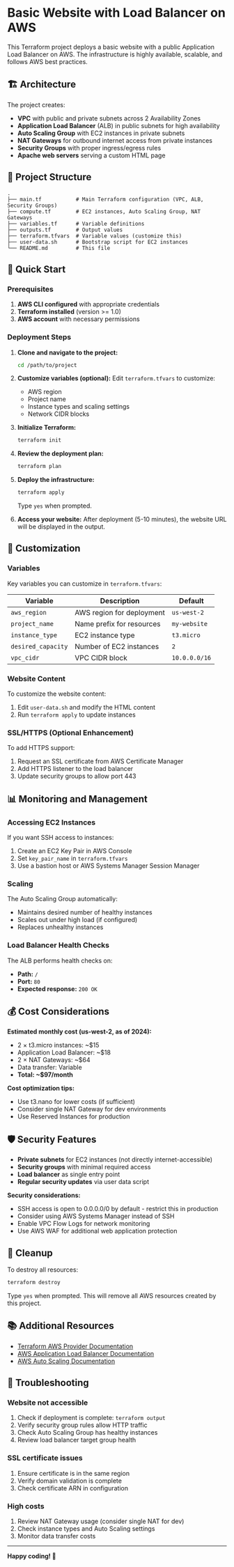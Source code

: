 # Basic Website with Load Balancer on AWS

This Terraform project deploys a basic website with a public Application Load Balancer on AWS. The infrastructure is highly available, scalable, and follows AWS best practices.

## 🏗️ Architecture

The project creates:

- **VPC** with public and private subnets across 2 Availability Zones
- **Application Load Balancer** (ALB) in public subnets for high availability
- **Auto Scaling Group** with EC2 instances in private subnets
- **NAT Gateways** for outbound internet access from private instances
- **Security Groups** with proper ingress/egress rules
- **Apache web servers** serving a custom HTML page

## 📁 Project Structure

```
.
├── main.tf           # Main Terraform configuration (VPC, ALB, Security Groups)
├── compute.tf        # EC2 instances, Auto Scaling Group, NAT Gateways
├── variables.tf      # Variable definitions
├── outputs.tf        # Output values
├── terraform.tfvars  # Variable values (customize this)
├── user-data.sh      # Bootstrap script for EC2 instances
└── README.md         # This file
```

## 🚀 Quick Start

### Prerequisites

1. **AWS CLI configured** with appropriate credentials
2. **Terraform installed** (version >= 1.0)
3. **AWS account** with necessary permissions

### Deployment Steps

1. **Clone and navigate to the project:**
   ```bash
   cd /path/to/project
   ```

2. **Customize variables (optional):**
   Edit `terraform.tfvars` to customize:
   - AWS region
   - Project name
   - Instance types and scaling settings
   - Network CIDR blocks

3. **Initialize Terraform:**
   ```bash
   terraform init
   ```

4. **Review the deployment plan:**
   ```bash
   terraform plan
   ```

5. **Deploy the infrastructure:**
   ```bash
   terraform apply
   ```
   Type `yes` when prompted.

6. **Access your website:**
   After deployment (5-10 minutes), the website URL will be displayed in the output.

## 🔧 Customization

### Variables

Key variables you can customize in `terraform.tfvars`:

| Variable | Description | Default |
|----------|-------------|---------|
| `aws_region` | AWS region for deployment | `us-west-2` |
| `project_name` | Name prefix for resources | `my-website` |
| `instance_type` | EC2 instance type | `t3.micro` |
| `desired_capacity` | Number of EC2 instances | `2` |
| `vpc_cidr` | VPC CIDR block | `10.0.0.0/16` |

### Website Content

To customize the website content:
1. Edit `user-data.sh` and modify the HTML content
2. Run `terraform apply` to update instances

### SSL/HTTPS (Optional Enhancement)

To add HTTPS support:
1. Request an SSL certificate from AWS Certificate Manager
2. Add HTTPS listener to the load balancer
3. Update security groups to allow port 443

## 📊 Monitoring and Management

### Accessing EC2 Instances

If you want SSH access to instances:
1. Create an EC2 Key Pair in AWS Console
2. Set `key_pair_name` in `terraform.tfvars`
3. Use a bastion host or AWS Systems Manager Session Manager

### Scaling

The Auto Scaling Group automatically:
- Maintains desired number of healthy instances
- Scales out under high load (if configured)
- Replaces unhealthy instances

### Load Balancer Health Checks

The ALB performs health checks on:
- **Path:** `/`
- **Port:** `80`
- **Expected response:** `200 OK`

## 💰 Cost Considerations

**Estimated monthly cost (us-west-2, as of 2024):**
- 2 × t3.micro instances: ~$15
- Application Load Balancer: ~$18
- 2 × NAT Gateways: ~$64
- Data transfer: Variable
- **Total: ~$97/month**

**Cost optimization tips:**
- Use t3.nano for lower costs (if sufficient)
- Consider single NAT Gateway for dev environments
- Use Reserved Instances for production

## 🛡️ Security Features

- **Private subnets** for EC2 instances (not directly internet-accessible)
- **Security groups** with minimal required access
- **Load balancer** as single entry point
- **Regular security updates** via user data script

**Security considerations:**
- SSH access is open to 0.0.0.0/0 by default - restrict this in production
- Consider using AWS Systems Manager instead of SSH
- Enable VPC Flow Logs for network monitoring
- Use AWS WAF for additional web application protection

## 🧹 Cleanup

To destroy all resources:

```bash
terraform destroy
```

Type `yes` when prompted. This will remove all AWS resources created by this project.

## 📚 Additional Resources

- [Terraform AWS Provider Documentation](https://registry.terraform.io/providers/hashicorp/aws/latest/docs)
- [AWS Application Load Balancer Documentation](https://docs.aws.amazon.com/elasticloadbalancing/latest/application/)
- [AWS Auto Scaling Documentation](https://docs.aws.amazon.com/autoscaling/ec2/userguide/)

## 🐛 Troubleshooting

### Website not accessible
1. Check if deployment is complete: `terraform output`
2. Verify security group rules allow HTTP traffic
3. Check Auto Scaling Group has healthy instances
4. Review load balancer target group health

### SSL certificate issues
1. Ensure certificate is in the same region
2. Verify domain validation is complete
3. Check certificate ARN in configuration

### High costs
1. Review NAT Gateway usage (consider single NAT for dev)
2. Check instance types and Auto Scaling settings
3. Monitor data transfer costs

---

**Happy coding! 🚀**